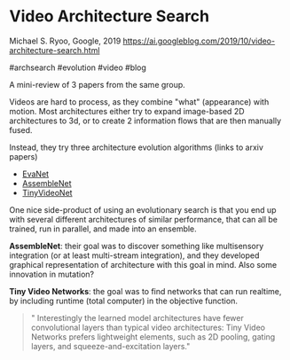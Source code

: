 # Video Architecture Search

Michael S. Ryoo, Google, 2019
https://ai.googleblog.com/2019/10/video-architecture-search.html

#archsearch #evolution #video #blog

A mini-review of 3 papers from the same group.

Videos are hard to process, as they combine "what" (appearance) with motion. Most architectures either try to expand image-based 2D architectures to 3d, or to create 2 information flows that are then manually fused.

Instead, they try three architecture evolution algorithms (links to arxiv papers)
* [EvaNet](https://arxiv.org/abs/1811.10636)
* [AssembleNet](https://arxiv.org/abs/1905.13209)
* [TinyVideoNet](https://arxiv.org/abs/1910.06961)

One nice side-product of using an evolutionary search is that you end up with several different architectures of similar performance, that can all be trained, run in parallel, and made into an ensemble.

**AssembleNet**: their goal was to discover something like multisensory integration (or at least multi-stream integration), and they developed graphical representation of architecture with this goal in mind. Also some innovation in mutation?

**Tiny Video Networks**: the goal was to find networks that can run realtime, by including runtime (total computer) in the objective function. 

> " Interestingly the learned model architectures have fewer convolutional layers than typical video architectures: Tiny Video Networks prefers lightweight elements, such as 2D pooling, gating layers, and squeeze-and-excitation layers."
